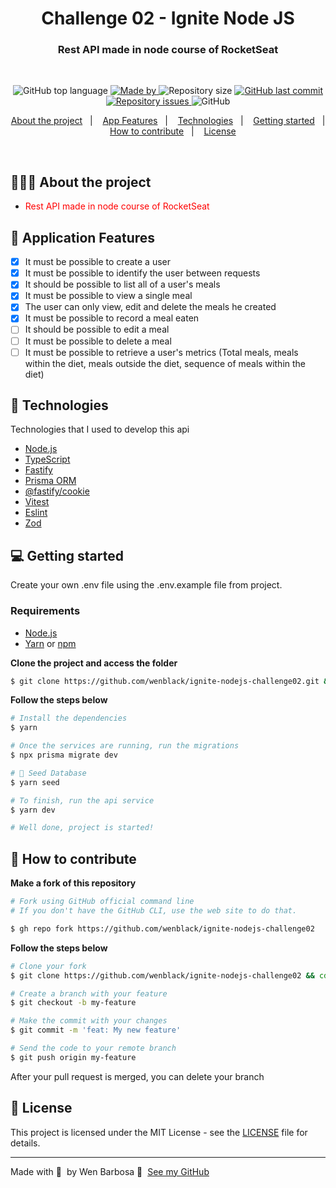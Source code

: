 <h1 align="center">
  Challenge 02 - Ignite Node JS
</h1>

<h3 align="center">
  Rest API made in node course of RocketSeat
</h3>

<br>
<p align="center">
<img alt="GitHub top language" src="https://img.shields.io/github/languages/top/wenblack/ignite-nodejs-challenge02">
  <a href="https://www.github.com/wenblack">
    <img alt="Made by" src="https://img.shields.io/badge/made%20by-Wender%20Barbosa-gree">
  </a>
  <img alt="Repository size" src="https://img.shields.io/github/repo-size/wenblack/ignite-nodejs-challenge02">
  <a href="https://github.com/wenblack/ignite-nodejs-challenge02/commits/master">
  <img alt="GitHub last commit" src="https://img.shields.io/github/last-commit/wenblack/ignite-nodejs-challenge02">
  </a>
  <a href="https://github.com/wenblack/ignite-nodejs-challenge02/issues">
    <img alt="Repository issues" src="https://img.shields.io/github/issues/wenblack/ignite-nodejs-challenge02">
  </a>
  <img alt="GitHub" src="https://img.shields.io/github/license/wenblack/ignite-nodejs-challenge02">
</p>

<p align="center">
  <a href="#-about-the-project">About the project</a>&nbsp;&nbsp;&nbsp;|&nbsp;&nbsp;&nbsp;
  <a href="#-application-features">App Features</a>&nbsp;&nbsp;&nbsp;|&nbsp;&nbsp;&nbsp;
  <a href="#-technologies">Technologies</a>&nbsp;&nbsp;&nbsp;|&nbsp;&nbsp;&nbsp;
  <a href="#-getting-started">Getting started</a>&nbsp;&nbsp;&nbsp;|&nbsp;&nbsp;&nbsp;
  <a href="#-how-to-contribute">How to contribute</a>&nbsp;&nbsp;&nbsp;|&nbsp;&nbsp;&nbsp;
  <a href="#-license">License</a>
</p>



<br>

## 👨🏻‍💻 About the project

- <p style="color: red;">Rest API made in node course of RocketSeat</p>


## 🧩 Application Features 

- [x] It must be possible to create a user
- [x] It must be possible to identify the user between requests
- [x] It should be possible to list all of a user's meals
- [x] It must be possible to view a single meal
- [x] The user can only view, edit and delete the meals he created
- [x] It must be possible to record a meal eaten
- [ ] It should be possible to edit a meal
- [ ] It must be possible to delete a meal
- [ ] It must be possible to retrieve a user's metrics (Total meals, meals within the diet, meals outside the diet, sequence of meals within the diet)

## 🚀 Technologies

Technologies that I used to develop this api

- [Node.js](https://nodejs.org/en/)
- [TypeScript](https://www.typescriptlang.org/)
- [Fastify](https://fastify.dev/)
- [Prisma ORM](https://www.prisma.io/)
- [@fastify/cookie](https://github.com/fastify/fastify-cookie)
- [Vitest](https://vitest.dev/)
- [Eslint](https://eslint.org/)
- [Zod](https://zod.dev/)





## 💻 Getting started

Create your own .env file using the .env.example file from project.

### Requirements

- [Node.js](https://nodejs.org/en/)
- [Yarn](https://classic.yarnpkg.com/) or [npm](https://www.npmjs.com/)



**Clone the project and access the folder**

```bash
$ git clone https://github.com/wenblack/ignite-nodejs-challenge02.git && cd ignite-nodejs-challenge02
```

**Follow the steps below**

```bash
# Install the dependencies
$ yarn

# Once the services are running, run the migrations
$ npx prisma migrate dev

# 🌱 Seed Database
$ yarn seed

# To finish, run the api service
$ yarn dev

# Well done, project is started!
```

## 🤔 How to contribute

**Make a fork of this repository**

```bash
# Fork using GitHub official command line
# If you don't have the GitHub CLI, use the web site to do that.

$ gh repo fork https://github.com/wenblack/ignite-nodejs-challenge02
```

**Follow the steps below**

```bash
# Clone your fork
$ git clone https://github.com/wenblack/ignite-nodejs-challenge02 && cd ignite-nodejs-challenge02

# Create a branch with your feature
$ git checkout -b my-feature

# Make the commit with your changes
$ git commit -m 'feat: My new feature'

# Send the code to your remote branch
$ git push origin my-feature
```

After your pull request is merged, you can delete your branch

## 📝 License

This project is licensed under the MIT License - see the [LICENSE](LICENSE) file for details.

---

Made with 💜 &nbsp;by Wen Barbosa 👋 &nbsp;[See my GitHub](https://www.github.com/wenblack)
